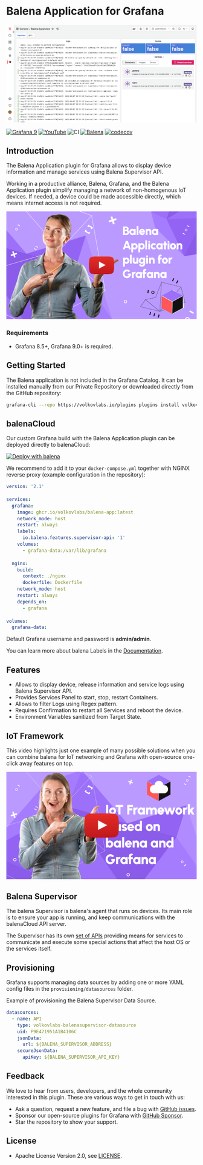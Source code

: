 # Balena Application for Grafana

![Application](https://raw.githubusercontent.com/volkovlabs/volkovlabs-balena-app/main/src/img/app.png)

[![Grafana 9](https://img.shields.io/badge/Grafana-9.2.2-orange)](https://www.grafana.com)
[![YouTube](https://img.shields.io/badge/YouTube-Playlist-red)](https://youtube.com/playlist?list=PLPow72ygztmRdzBPeQ16cwM7ZvPbXfyHv)
![CI](https://github.com/volkovlabs/volkovlabs-balena-app/workflows/CI/badge.svg)
[![Balena](https://github.com/volkovlabs/volkovlabs-balena-app/actions/workflows/balena.yml/badge.svg)](https://github.com/volkovlabs/volkovlabs-balena-app/actions/workflows/balena.yml)
[![codecov](https://codecov.io/gh/VolkovLabs/volkovlabs-balena-app/branch/main/graph/badge.svg?token=2W9VR0PG5N)](https://codecov.io/gh/VolkovLabs/volkovlabs-balena-app)

## Introduction

The Balena Application plugin for Grafana allows to display device information and manage services using Balena Supervisor API.

Working in a productive alliance, Balena, Grafana, and the Balena Application plugin simplify managing a network of non-homogenous IoT devices. If needed, a device could be made accessible directly, which means internet access is not required.

[![Balena Application plugin for Grafana | Connect to your IoT devices directly from Grafana](https://raw.githubusercontent.com/volkovlabs/volkovlabs-balena-app/main/img/video.png)](https://youtu.be/5NfrVdOX0s8)

### Requirements

- Grafana 8.5+, Grafana 9.0+ is required.

## Getting Started

The Balena application is not included in the Grafana Catalog. It can be installed manually from our Private Repository or downloaded directly from the GitHub repository:

```bash
grafana-cli --repo https://volkovlabs.io/plugins plugins install volkovlabs-balena-app
```

## balenaCloud

Our custom Grafana build with the Balena Application plugin can be deployed directly to balenaCloud:

[![Deploy with balena](https://balena.io/deploy.svg)](https://dashboard.balena-cloud.com/deploy?repoUrl=https://github.com/volkovlabs/volkovlabs-balena-app)

We recommend to add it to your `docker-compose.yml` together with NGINX reverse proxy (example configuration in the repository):

```yaml
version: '2.1'

services:
  grafana:
    image: ghcr.io/volkovlabs/balena-app:latest
    network_mode: host
    restart: always
    labels:
      io.balena.features.supervisor-api: '1'
    volumes:
      - grafana-data:/var/lib/grafana

  nginx:
    build:
      context: ./nginx
      dockerfile: Dockerfile
    network_mode: host
    restart: always
    depends_on:
      - grafana

volumes:
  grafana-data:
```

Default Grafana username and password is **admin/admin**.

You can learn more about balena Labels in the [Documentation](https://www.balena.io/docs/reference/supervisor/docker-compose/#labels).

## Features

- Allows to display device, release information and service logs using Balena Supervisor API.
- Provides Services Panel to start, stop, restart Containers.
- Allows to filter Logs using Regex pattern.
- Requires Confirmation to restart all Services and reboot the device.
- Environment Variables sanitized from Target State.

## IoT Framework

This video highlights just one example of many possible solutions when you can combine balena for IoT networking and Grafana with open-source one-click away features on top.

[![IoT Framework based on balena and Grafana | Open source Grafana plugins](https://raw.githubusercontent.com/volkovlabs/volkovlabs-balena-app/main/img/framework.png)](https://youtu.be/zf98C3lux54)

## Balena Supervisor

The balena Supervisor is balena's agent that runs on devices. Its main role is to ensure your app is running, and keep communications with the balenaCloud API server.

The Supervisor has its own [set of APIs](https://www.balena.io/docs/reference/supervisor/supervisor-api/) providing means for services to communicate and execute some special actions that affect the host OS or the services itself.

## Provisioning

Grafana supports managing data sources by adding one or more YAML config files in the `provisioning/datasources` folder.

Example of provisioning the Balena Supervisor Data Source.

```yaml
datasources:
  - name: API
    type: volkovlabs-balenasupervisor-datasource
    uid: P9E471951A1B4106C
    jsonData:
      url: ${BALENA_SUPERVISOR_ADDRESS}
    secureJsonData:
      apiKey: ${BALENA_SUPERVISOR_API_KEY}
```

## Feedback

We love to hear from users, developers, and the whole community interested in this plugin. These are various ways to get in touch with us:

- Ask a question, request a new feature, and file a bug with [GitHub issues](https://github.com/volkovlabs/volkovlabs-balena-app/issues/new/choose).
- Sponsor our open-source plugins for Grafana with [GitHub Sponsor](https://github.com/sponsors/VolkovLabs).
- Star the repository to show your support.

## License

- Apache License Version 2.0, see [LICENSE](https://github.com/volkovlabs/volkovlabs-balena-app/blob/main/LICENSE).
